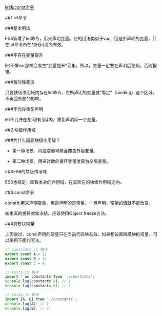 ﻿[let和const命令](http://es6.ruanyifeng.com/#docs/let)

##1.let命令

###基本用法

ES6新增了let命令，用来声明变量。它的用法类似于var，但是所声明的变量，只在let命令所在的代码块内有效。

###不存在变量提升

let不像var那样会发生“变量提升”现象。所以，变量一定要在声明后使用，否则报错。

###暂时性死区

只要块级作用域内存在let命令，它所声明的变量就“绑定”（binding）这个区域，不再受外部的影响。


###不允许重复声明

let不允许在相同作用域内，重复声明同一个变量。


##2.块级作用域 

###为什么需要块级作用域？


* 第一种场景，内层变量可能会覆盖外层变量。

* 第二种场景，用来计数的循环变量泄露为全局变量。


###ES6的块级作用域

ES6也规定，函数本身的作用域，在其所在的块级作用域之内。


##3.const命令

const也用来声明变量，但是声明的是常量。一旦声明，常量的值就不能改变。

如果真的想将对象冻结，应该使用Object.freeze方法。

###跨模块常量

上面说过，const声明的常量只在当前代码块有效。如果想设置跨模块的常量，可以采用下面的写法。

``` javascript
// constants.js 模块
export const A = 1;
export const B = 3;
export const C = 4;

// test1.js 模块
import * as constants from './constants';
console.log(constants.A); // 1
console.log(constants.B); // 3

// test2.js 模块
import {A, B} from './constants';
console.log(A); // 1
console.log(B); // 3
```


